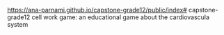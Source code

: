 https://ana-parnami.github.io/capstone-grade12/public/index# capstone-grade12
cell work game: an educational game about the cardiovascula system
